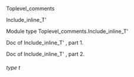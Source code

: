 Toplevel_comments

Include_inline_T'

Module type Toplevel_comments.Include_inline_T'

Doc of Include_inline_T' , part 1.

Doc of Include_inline_T' , part 2.

<a id="type-t"></a>

###### type t